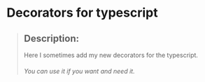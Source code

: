 # Decorators for typescript

> ## Description:
> Here I sometimes add my new decorators for the typescript.
> ###### *You can use it if you want and need it.*
